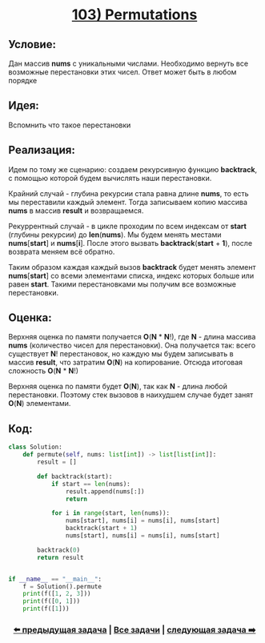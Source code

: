 <div align='center'>
<h1><a href='https://leetcode.com/problems/permutations/description/'><strong>103) Permutations</strong></a></h1>
</div>

## **Условие:**

Дан массив **nums** с уникальными числами. Необходимо вернуть все возможные перестановки этих чисел. Ответ может быть в любом порядке

## **Идея:**

Вспомнить что такое перестановки

## **Реализация:**

Идем по тому же сценарию: создаем рекурсивную функцию **backtrack**, с помощью которой будем вычислять наши перестановки.

Крайний случай - глубина рекурсии стала равна длине **nums**, то есть мы переставили каждый элемент. Тогда записываем копию массива **nums** в массив **result** и возвращаемся.

Рекуррентный случай - в цикле проходим по всем индексам от **start** (глубины рекурсии) до **len**(**nums**). Мы будем менять местами **nums**[**start**] и **nums**[**i**]. После этого вызвать **backtrack**(**start** + **1**), после возврата меняем всё обратно.

Таким образом каждая каждый вызов **backtrack** будет менять элемент **nums**[**start**] со всеми элементами списка, индекс которых больше или равен **start**. Такими перестановками мы получим все возможные перестановки.



## **Оценка:**

Верхняя оценка по памяти получается **O**(**N** * **N**!), где **N** - длина массива **nums** (количество чисел для перестановки). Она получается так: всего существует **N**! перестановок, но каждую мы будем записывать в массив **result**, что затратим **O**(**N**) на копирование. Отсюда итоговая сложность **O**(**N** * **N**!)

Верхняя оценка по памяти будет **O**(**N**), так как **N** - длина любой перестановки. Поэтому стек вызовов в наихудшем случае будет занят **O**(**N**) элементами.

## Код:
```python
class Solution:
    def permute(self, nums: list[int]) -> list[list[int]]:
        result = []

        def backtrack(start):
            if start == len(nums):
                result.append(nums[:])
                return

            for i in range(start, len(nums)):
                nums[start], nums[i] = nums[i], nums[start]
                backtrack(start + 1)
                nums[start], nums[i] = nums[i], nums[start]

        backtrack(0)
        return result


if __name__ == "__main__":
    f = Solution().permute
    print(f([1, 2, 3]))
    print(f([0, 1]))
    print(f([1]))

```

<div align='center'><h3><a href='https://github.com/TAskMAster339/PythonAlgorithms/tree/main/102.Combinations'>⬅️ предыдущая задача</a>&nbsp;|&nbsp;<a href='https://github.com/TAskMAster339/PythonAlgorithms/tree/main/README.md'>Все задачи</a>&nbsp;|&nbsp;<a href='https://github.com/TAskMAster339/PythonAlgorithms/tree/main/104.Combination%20Sum'>следующая задача ➡️</a></h3></div>